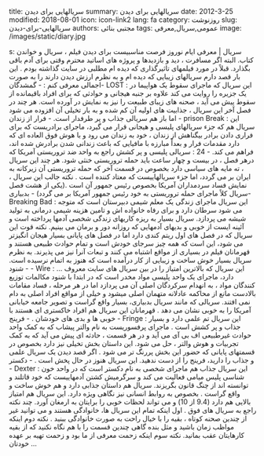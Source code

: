 title: سریالهایی برای دیدن
summary: سریالهایی برای دیدن
date: 2012-3-25
modified: 2018-08-01
icon:  icon-link2
lang: fa
category: روزنوشت
slug: سریالهایی-برای-دیدن
authors: مجتبی بنائی
tags: عمومی,سریال,معرفی
image: /images/static/diary.jpg

s: سریال | معرفی ایام نوروز فرصت مناسبیست برای دیدن فیلم ، سریال و خواندن کتاب. البته اگر مسافرت ، دید و بازدیدها و پروژه های اساتید محترم وقتی برای آدم باقی بگذارد.  قبلاً در مورد فیلمهای تاثیرگذاری که دیده ام مطلبی در سایت گذاشته بودم . این بار قصد دارم سریالهای زیبایی که دیده ام و به نظرم ارزش دیدن دارند را به صورت اجمالی معرفی کنم :   - گمشدگان- LOST : این سریال که ماجرای سقوط یک هواپیما در یک جزیره را روایت می کند علاوه بر جنبه هیجانی و حوادثی که برای افراد باقیمانده از سقوط پیش می آید ، صحنه های زیبای طبیعت را نیز به نمایش در آورده است. هر چند در فصل آخر این سریال ، جذابیت های اولیه آن کم شده و به بار تخیلی آن افزوده می شود اما باز هم سریالی جذاب و پر طرفدار است.   - فرار از زندان - prison Break : این سریال هم که جزء سریالهای پلیسی و هیجانی قرار می گیرد، ماجرای برادریست که برای فراری دادن برادر بیگناهش از زندان ، خود به زندان می رود و با هوش فوق العاده ای که دارد مقدمات فرار و بعداً مبارزه با مافیایی که باعث زندانی شدن برادرش شده اند، فراهم می کند.  - 24 : سریالی پلیسی و پر کشش راجع به واحد ضد تروریستی آمریکا که درهر فصل ، در بیست و چهار ساعت باید حمله تروریستی خنثی شود. هر چند این سریال ، ته مایه های سیاسی دارد  بخصوص در قسمت آخر که حمله تروریستی آن زیرکانه به ایران بر می گردد، اما جزء سریالهاییست که معتاد کننده است . نکته جالب این سریال ، نمایش فساد سردمداران آمریکا بخصوص رئیس جمهور آن است .(یکی از هشت فصل سریال کلاً ماجرای حمله تروریستی به خود رئیس جمهور آمریکا بر می گردد)  -  بدبیاری- Breaking Bad  : این سریال ماجرای زندگی یک معلم شیمی دبیرستان است که متوجه می شود سرطان دارد و برای رفاه خانواده اش و تامین هزینه شیمی درمانی به تولید شیشه می پردازد. سریال بسیار به ریزه کاریهای زندگی شخصی آدمها پرداخته است و آئینه ایست از خوبی و بدیهای آدمهایی که روزانه دور و برمان می بینیم.  نکته قوت این سریال که در فصل های اول ریتم کندی دارد اما در فصل های پایانی بسیار هیجان انگیزتر می شود، این است که همه چیز سرجای خودش است و تمام حوادث طبیعی هستند و قهرمانان فیلم در بسیاری از مواقع اشتباه می کنند و تبعات آنرا نیز می پذیرند.  به نظرم سریال بسیار خوش ساخت و زیبایی از کار درآمده است که هنوز به اتمام نرسیده است.  - شنود - Wire : این سریال که بالاترین امتیاز را در بین سریال های سایت معروف ... دارد، ماجرای یک واحد پلیسی مواد مخدر است که در ابتدا با شنود مکالمات توزیع کنندگان مواد ، به انهدام سرکردگان اصلی آن می پردازد اما در هر مرحله ، فساد مقامات بالادست مانع از محاکمه عادلانه متهمان اصلی میشود و خیلی از مواقع افراد اصلی به دام نمی افتند. سریالی که مانند سریال بدبیاری، بسیار واقع گراست و تصویر جامعه خیابانی آمریکا را به خوبی نشان می دهد . قهرمانان این سریال هم افراد خاکستری ای هستند با خوبی ها و بدی های خودشان .  - فرینج - Fringe : این سریال تم علمی دارد و بسیار جذاب و پر کشش است . ماجرای پرفسوریست به نام والتر پیشاب که به کمک واحد حوادث غیرطبیعی اف بی آی می آید و در هر قسمت ، حادثه ای پیش می آید که به کمک تجربیات و هوش والتر ، حل می شود. این داستان بخش تخیلی نیز دارد بخصوص در قسمتهای پایانی که حضور این بخش پررنگ تر می شود . اگر قصد دیدن یک سریال علمی و جذاب را دارید، فرینج را از دست ندهید. این سریال هنوز در حال پخش است .  - دکستر - Dexter : این سریال جذاب هم ماجرای شخصی به نام دکستر است که در واحد خون شناسی پلیس میامی فعالیت می کند و سرگرمیش کشتن آدمهاییست که خود قاتلند و توانسته اند از چنگ قانون بگریزند.  سریال هم داستان جذابی دارد و هم خوش ساخت و واقع گراست . بخصوص به روابط انسانی نیز نگاهی ویژه دارد. این سریال هم  امتیاز بالایی هم دارد (9.4 از 10)  و می تواند لحظات خوبی را برایتان به ارمغان آورد.    چند نکته راجع به سریال های فوق . اول اینکه تمام این سریال ها، خانوادگی هستند و می توانید غیر از چندین صحنه کوتاه ، بقیه را با خیال راحت به صورت خانوادگی ببنید .  نکته دوم اینکه مواظب زمان باشید و مثل بنده گاهی چندین قسمت را با هم نگاه نکنید که از بقیه کارهایتان عقب بمانید. نکته سوم اینکه زحمت معرفی از ما بود و زحمت تهیه بر عهده خودتان ...